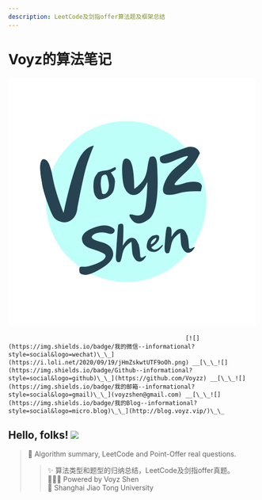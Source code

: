 ```yaml
---
description: LeetCode及剑指offer算法题及框架总结
---
```


# Voyz的算法笔记

![](.gitbook/assets/image%20%282%29.png)

                                                      [![](https://img.shields.io/badge/我的微信--informational?style=social&logo=wechat)\_\_](https://i.loli.net/2020/09/19/jHmZskwtUTF9oOh.png) __[\_\_![](https://img.shields.io/badge/Github--informational?style=social&logo=github)\_\_](https://github.com/Voyzz) __[\_\_![](https://img.shields.io/badge/我的邮箱--informational?style=social&logo=gmail)\_\_](voyzshen@gmail.com) __[\_\_![](https://img.shields.io/badge/我的Blog--informational?style=social&logo=micro.blog)\_\_](http://blog.voyz.vip/)\_\_

## Hello, folks! ![](https://i.loli.net/2020/12/25/1uvAhEik2RgCPDp.gif)

> 🦄 Algorithm summary, LeetCode and Point-Offer real questions.
>
> > ✨ 算法类型和题型的归纳总结，LeetCode及剑指offer真题。  
> > 👨🏻‍💻 Powered by Voyz Shen  
> > 🏫 Shanghai Jiao Tong University



